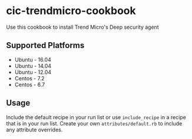 # cic-trendmicro-cookbook

Use this cookbook to install Trend Micro's Deep security agent

## Supported Platforms
* Ubuntu - 16.04
* Ubuntu - 14.04
* Ubuntu - 12.04
* Centos - 7.2
* Centos - 6.7

## Usage

Include the default recipe in your run list or use `include_recipe` in a recipe that is in your run list. Create your own `attributes/default.rb` to include any attribute overrides.

